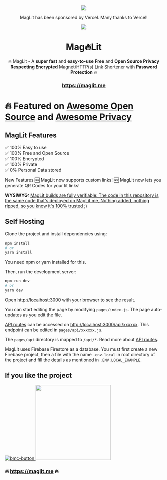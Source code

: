 <div align="center"><a href="https://vercel.com/?utm_source=mag-lit&utm_campaign=oss"><img src="https://user-images.githubusercontent.com/25067102/178521042-fc564081-9b44-4988-aa80-eb53f57642d5.svg" /></a>

MagLit has been sponsored by Vercel. Many thanks to Vercel!
</div>
<div align="center"><img src="https://user-images.githubusercontent.com/25067102/165503689-d1d9eb36-7f00-423b-bf38-89698deb9d3e.jpg" />
</div>

<div align="center">
<h1>Mag🔥Lit</h1>

🔥 MagLit - A **super fast** and **easy-to-use** **Free** and **Open Source Privacy Respecting Encrypted** Magnet/HTTP(s) Link Shortener with **Password Protection** 🔥

### https://maglit.me

</div>

# 🔥 Featured on [Awesome Open Source](https://awesomeopensource.com/) and [Awesome Privacy](https://github.com/pluja/awesome-privacy#link-shorteners)

## MagLit Features

✅ 100% Easy to use\
✅ 100% Free and Open Source\
✅ 100% Encrypted\
✅ 100% Private\
✅ 0% Personal Data stored

New Features
🆕 MagLit now supports custom links!
🆕 MagLit now lets you generate QR Codes for your lit links!

**WYSIWYG:** [MagLit builds are fully verifiable: The code in this repository is the same code that's deployed on MagLit.me, Nothing added, nothing ripped, so you know it's 100% trusted ;) ](https://github.com/NayamAmarshe/MagLit/deployments)

## Self Hosting

Clone the project and install dependencies using:

```bash
npm install
# or
yarn install
```
You need npm or yarn installed for this.

Then, run the development server:

```bash
npm run dev
# or
yarn dev
```

Open [http://localhost:3000](http://localhost:3000) with your browser to see the result.

You can start editing the page by modifying `pages/index.js`. The page auto-updates as you edit the file.

[API routes](https://nextjs.org/docs/api-routes/introduction) can be accessed on [http://localhost:3000/api/xxxxxx](http://localhost:3000/api/xxxxxx). This endpoint can be edited in `pages/api/xxxxxx.js`.

The `pages/api` directory is mapped to `/api/*`. Read more about [API routes](https://nextjs.org/docs/api-routes/introduction).

MagLit uses Firebase Firestore as a database. You must first create a new Firebase project, then a file with the name `.env.local` in root directory of the project and fill the details as mentioned in `.ENV.LOCAL_EXAMPLE`.

## If you like the project

<a href="https://www.buymeacoffee.com/fossisthefuture">
<img alt="bmc-button" src="https://user-images.githubusercontent.com/25067102/154570688-9e143f2b-fee3-4b05-a9d2-a7a3013b2b51.png" />
</a>

<img width="240" src="https://user-images.githubusercontent.com/25067102/154571600-a0d030db-341d-4b21-b688-f3b6c5e7cd2e.jpg" />

### 🔥 https://maglit.me 🔥
